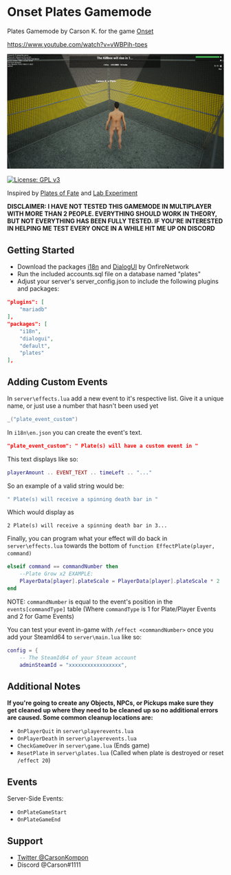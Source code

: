 # Onset Plates Gamemode
Plates Gamemode by Carson K. for the game [Onset](https://store.steampowered.com/app/1105810/Onset/)

https://www.youtube.com/watch?v=vWBPih-tpes

[![IMAGE ALT TEXT](/screenshots/in-game.png)](https://www.youtube.com/watch?v=vWBPih-tpes)

[![License: GPL v3](https://img.shields.io/badge/License-GPLv3-blue.svg)](https://www.gnu.org/licenses/gpl-3.0)

Inspired by [Plates of Fate](https://www.roblox.com/games/564086481/Plates-of-Fate-Mayhem) and [Lab Experiment](https://www.roblox.com/games/1229173778/Lab-Experiment)

**DISCLAIMER: I HAVE NOT TESTED THIS GAMEMODE IN MULTIPLAYER WITH MORE THAN 2 PEOPLE. EVERYTHING SHOULD WORK IN THEORY, BUT NOT EVERYTHING HAS BEEN FULLY TESTED. IF YOU'RE INTERESTED IN HELPING ME TEST EVERY ONCE IN A WHILE HIT ME UP ON DISCORD**
 

## Getting Started
- Download the packages [i18n](https://github.com/OnfireNetwork/i18n) and [DialogUI](https://github.com/OnfireNetwork/dialogui) by OnfireNetwork
- Run the included accounts.sql file on a database named "plates"
- Adjust your server's server_config.json to include the following plugins and packages:
```json
"plugins": [
    "mariadb"
],
"packages": [
    "i18n",
    "dialogui",
    "default",
    "plates"
],
```


## Adding Custom Events
In `server\effects.lua` add a new event to it's respective list. Give it a unique name, or just use a number that hasn't been used yet
```lua
_("plate_event_custom")
```

In `i18n\en.json` you can create the event's text.
```json
"plate_event_custom": " Plate(s) will have a custom event in "
```
This text displays like so:
```lua
playerAmount .. EVENT_TEXT .. timeLeft .. "..."
```
So an example of a valid string would be:
```lua
" Plate(s) will receive a spinning death bar in "
```
Which would display as
```
2 Plate(s) will receive a spinning death bar in 3...
```

Finally, you can program what your effect will do back in `server\effects.lua` towards the bottom of `function EffectPlate(player, command)`
```lua
elseif command == commandNumber then
    --Plate Grow x2 EXAMPLE:
    PlayerData[player].plateScale = PlayerData[player].plateScale * 2
end
```
NOTE: `commandNumber` is equal to the event's position in the `events[commandType]` table (Where `commandType` is 1 for Plate/Player Events and 2 for Game Events)

You can test your event in-game with `/effect <commandNumber>` once you add your SteamId64 to `server\main.lua` like so:
```lua
config = {
    -- The SteamId64 of your Steam account
    adminSteamId = "xxxxxxxxxxxxxxxxx",
```



## Additional Notes

**If you're going to create any Objects, NPCs, or Pickups make sure they get cleaned up where they need to be cleaned up so no additional errors are caused.
Some common cleanup locations are:**
- `OnPlayerQuit` in `server\playerevents.lua`
- `OnPlayerDeath` in `server\playerevents.lua`
- `CheckGameOver` in `server\game.lua` (Ends game)
- `ResetPlate` in `server\plates.lua` (Called when plate is destroyed or reset `/effect 20`)



## Events

Server-Side Events:
- `OnPlateGameStart`
- `OnPlateGameEnd`



## Support
- [Twitter @CarsonKompon](https://twitter.com/CarsonKompon)
- Discord @Carson#1111
